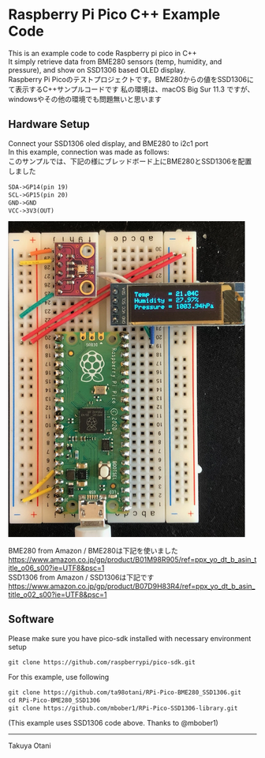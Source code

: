 # Raspberry Pi Pico C++ Example Code 
This is an example code to code Raspberry pi pico in C++  
It simply retrieve data from BME280 sensors (temp, humidity, and pressure), and show on SSD1306 based OLED display.  
Raspberry Pi Picoのテストプロジェクトです。BME280からの値をSSD1306にて表示するC++サンプルコードです
私の環境は、macOS Big Sur 11.3 ですが、windowsやその他の環境でも問題無いと思います

## Hardware Setup
Connect your SSD1306 oled display, and BME280 to i2c1 port  
In this example, connection was made as follows:  
このサンプルでは、下記の様にブレッドボード上にBME280とSSD1306を配置しました

```
SDA->GP14(pin 19)  
SCL->GP15(pin 20)  
GND->GND  
VCC->3V3(OUT)  
```
![alt text](https://github.com/ta98otani/RPi-Pico-BME280_SSD1306/blob/master/BME280_SSD1306.jpeg?raw=true)  

BME280 from Amazon / BME280は下記を使いました  
https://www.amazon.co.jp/gp/product/B01M98R905/ref=ppx_yo_dt_b_asin_title_o06_s00?ie=UTF8&psc=1  
SSD1306 from Amazon / SSD1306は下記です  
https://www.amazon.co.jp/gp/product/B07D9H83R4/ref=ppx_yo_dt_b_asin_title_o02_s00?ie=UTF8&psc=1  

## Software
Please make sure you have pico-sdk installed with necessary environment setup  
```
git clone https://github.com/raspberrypi/pico-sdk.git  
```

For this example, use following     
```
git clone https://github.com/ta98otani/RPi-Pico-BME280_SSD1306.git  
cd RPi-Pico-BME280_SSD1306  
git clone https://github.com/mbober1/RPi-Pico-SSD1306-library.git  
```
(This example uses SSD1306 code above.  Thanks to @mbober1)  

--------  
Takuya Otani  


